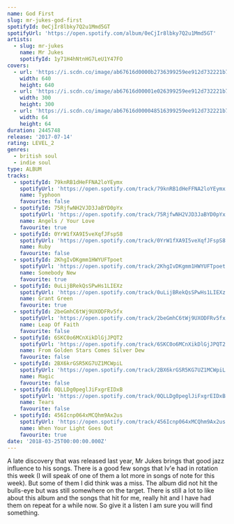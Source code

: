 ```yaml
---
name: God First
slug: mr-jukes-god-first
spotifyId: 0eCjIr8lbky7Q2u1Mmd5GT
spotifyUrl: 'https://open.spotify.com/album/0eCjIr8lbky7Q2u1Mmd5GT'
artists:
  - slug: mr-jukes
    name: Mr Jukes
    spotifyId: 1y71H4hNtnHG7LeU1Y47FO
covers:
  - url: 'https://i.scdn.co/image/ab67616d0000b2736399259ee912d732221b722f'
    width: 640
    height: 640
  - url: 'https://i.scdn.co/image/ab67616d00001e026399259ee912d732221b722f'
    width: 300
    height: 300
  - url: 'https://i.scdn.co/image/ab67616d000048516399259ee912d732221b722f'
    width: 64
    height: 64
duration: 2445748
release: '2017-07-14'
rating: LEVEL_2
genres:
  - british soul
  - indie soul
type: ALBUM
tracks:
  - spotifyId: 79knRB1dHeFFNA2loYEymx
    spotifyUrl: 'https://open.spotify.com/track/79knRB1dHeFFNA2loYEymx'
    name: Typhoon
    favourite: false
  - spotifyId: 75RjfwNH2VJD3JaBYD0pYx
    spotifyUrl: 'https://open.spotify.com/track/75RjfwNH2VJD3JaBYD0pYx'
    name: Angels / Your Love
    favourite: true
  - spotifyId: 0YrW1fXA9I5veXqfJFspS8
    spotifyUrl: 'https://open.spotify.com/track/0YrW1fXA9I5veXqfJFspS8'
    name: Ruby
    favourite: false
  - spotifyId: 2KhgIvDKgmm1HWYUFTpoet
    spotifyUrl: 'https://open.spotify.com/track/2KhgIvDKgmm1HWYUFTpoet'
    name: Somebody New
    favourite: true
  - spotifyId: 0uLijBRekQsSPwHs1LIEXz
    spotifyUrl: 'https://open.spotify.com/track/0uLijBRekQsSPwHs1LIEXz'
    name: Grant Green
    favourite: true
  - spotifyId: 2beGmhC6tWj9UXODFRv5fx
    spotifyUrl: 'https://open.spotify.com/track/2beGmhC6tWj9UXODFRv5fx'
    name: Leap Of Faith
    favourite: false
  - spotifyId: 6SKC0o6MCnXikDlGjJPQT2
    spotifyUrl: 'https://open.spotify.com/track/6SKC0o6MCnXikDlGjJPQT2'
    name: From Golden Stars Comes Silver Dew
    favourite: false
  - spotifyId: 2BX6krGSR5KG7UZ1MCWpiL
    spotifyUrl: 'https://open.spotify.com/track/2BX6krGSR5KG7UZ1MCWpiL'
    name: Magic
    favourite: false
  - spotifyId: 0QLLDg0peglJiFxgrEIDxB
    spotifyUrl: 'https://open.spotify.com/track/0QLLDg0peglJiFxgrEIDxB'
    name: Tears
    favourite: false
  - spotifyId: 456Icnp064xMCQhm9Ax2us
    spotifyUrl: 'https://open.spotify.com/track/456Icnp064xMCQhm9Ax2us'
    name: When Your Light Goes Out
    favourite: true
date: '2018-03-25T00:00:00.000Z'
---
```

A late discovery that was released last year, Mr Jukes brings that good jazz influence to
his songs. There is a good few songs that Iv'e had in rotation this week  (I will speak of
one of them a lot more in songs of note for this week). But some of them I did think was a
miss. The album did not hit the bulls-eye but was still somewhere on the target. There is
still a lot to like about this album and the songs that hit for me, really hit and I have
had them on repeat for a while now. So give it a listen I am sure you will find something.
